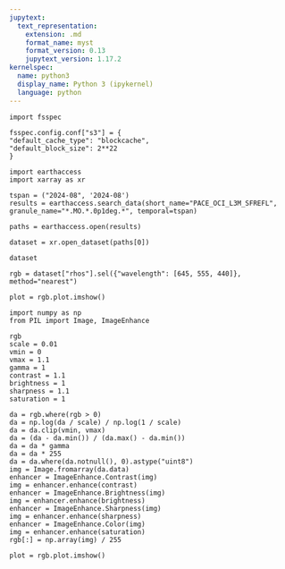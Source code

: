 ```yaml
---
jupytext:
  text_representation:
    extension: .md
    format_name: myst
    format_version: 0.13
    jupytext_version: 1.17.2
kernelspec:
  name: python3
  display_name: Python 3 (ipykernel)
  language: python
---
```


```{code-cell} ipython3
import fsspec
```

```{code-cell} ipython3
fsspec.config.conf["s3"] = {
"default_cache_type": "blockcache",
"default_block_size": 2**22
}
```

```{code-cell} ipython3
import earthaccess
import xarray as xr
```

```{code-cell} ipython3
tspan = ("2024-08", '2024-08')
results = earthaccess.search_data(short_name="PACE_OCI_L3M_SFREFL", granule_name="*.MO.*.0p1deg.*", temporal=tspan)
```

```{code-cell} ipython3
paths = earthaccess.open(results)
```

```{code-cell} ipython3
dataset = xr.open_dataset(paths[0])
```

```{code-cell} ipython3
dataset
```

```{code-cell} ipython3
rgb = dataset["rhos"].sel({"wavelength": [645, 555, 440]}, method="nearest")
```

```{code-cell} ipython3
plot = rgb.plot.imshow()
```

```{code-cell} ipython3
import numpy as np
from PIL import Image, ImageEnhance

rgb
scale = 0.01
vmin = 0
vmax = 1.1
gamma = 1
contrast = 1.1
brightness = 1
sharpness = 1.1
saturation = 1

da = rgb.where(rgb > 0)
da = np.log(da / scale) / np.log(1 / scale)
da = da.clip(vmin, vmax)
da = (da - da.min()) / (da.max() - da.min())
da = da * gamma
da = da * 255
da = da.where(da.notnull(), 0).astype("uint8")
img = Image.fromarray(da.data)
enhancer = ImageEnhance.Contrast(img)
img = enhancer.enhance(contrast)
enhancer = ImageEnhance.Brightness(img)
img = enhancer.enhance(brightness)
enhancer = ImageEnhance.Sharpness(img)
img = enhancer.enhance(sharpness)
enhancer = ImageEnhance.Color(img)
img = enhancer.enhance(saturation)
rgb[:] = np.array(img) / 255
```

```{code-cell} ipython3
plot = rgb.plot.imshow()
```

```{code-cell} ipython3

```
